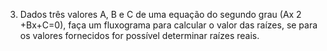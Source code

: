 03. Dados três valores A, B e C de uma equação do segundo grau (Ax 2 +Bx+C=0), faça um fluxograma para calcular o valor das raízes, se para os valores fornecidos for possível determinar raízes reais.
